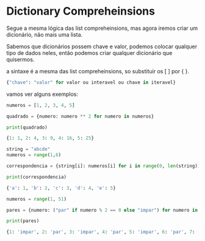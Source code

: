 # Dictionary Compreheinsions

Segue a mesma lógica das list compreheinsions, mas agora iremos criar um dicionário, não mais uma lista.

Sabemos que dicionários possem chave e valor, podemos colocar qualquer tipo de dados neles, então podemos criar qualquer dicionário que quisermos.

a sintaxe é a mesma das list compreheinsions, so substituir os [ ] por { }.

```Python
{"chave": "valor" for valor ou interavel ou chave in iteravel}
```

vamos ver alguns exemplos:

```Python
numeros = [1, 2, 3, 4, 5]

quadrado = {numero: numero ** 2 for numero in numeros}

print(quadrado)

```

```Python
{1: 1, 2: 4, 3: 9, 4: 16, 5: 25}
```

```Python
string = "abcde"
numeros = range(1,6)

correspondencia = {string[i]: numeros[i] for i in range(0, len(string))}

print(correspondencia)
```

```Python
{'a': 1, 'b': 2, 'c': 3, 'd': 4, 'e': 5}
```

```Python
numeros = range(1, 51)

pares = {numero: ("par" if numero % 2 == 0 else "impar") for numero in numeros }

print(pares)
```

```Python
{1: 'impar', 2: 'par', 3: 'impar', 4: 'par', 5: 'impar', 6: 'par', 7: 'impar', 8: 'par', 9: 'impar'}
```
